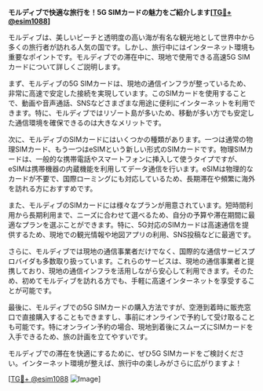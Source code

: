 **モルディブで快適な旅行を！5G SIMカードの魅力をご紹介します[[TG💪+ @esim1088](https://t.me/s/esim1088)]**

モルディブは、美しいビーチと透明度の高い海が有名な観光地として世界中から多くの旅行者が訪れる人気の国です。しかし、旅行中にはインターネット環境も重要なポイントです。モルディブでの滞在中に、現地で使用できる高速5G SIMカードについて詳しくご説明します。

まず、モルディブの5G SIMカードは、現地の通信インフラが整っているため、非常に高速で安定した接続を実現しています。このSIMカードを使用することで、動画や音声通話、SNSなどさまざまな用途に便利にインターネットを利用できます。特に、モルディブではリゾート島が多いため、移動が多い方でも安定した通信環境を確保できるのは大きなメリットです。

次に、モルディブのSIMカードにはいくつかの種類があります。一つは通常の物理SIMカード、もう一つはeSIMという新しい形式のSIMカードです。物理SIMカードは、一般的な携帯電話やスマートフォンに挿入して使うタイプですが、eSIMは携帯機器の内蔵機能を利用してデータ通信を行います。eSIMは物理的なカードが不要で、国際ローミングにも対応しているため、長期滞在や頻繁に海外を訪れる方におすすめです。

また、モルディブのSIMカードには様々なプランが用意されています。短時間利用から長期利用まで、ニーズに合わせて選べるため、自分の予算や滞在期間に最適なプランを選ぶことができます。特に、5G対応のSIMカードは高速通信を提供するため、現地での観光情報や地図アプリの利用、SNS投稿などに最適です。

さらに、モルディブでは現地の通信事業者だけでなく、国際的な通信サービスプロバイダも多数取り扱っています。これらのサービスは、現地の通信事業者と提携しており、現地の通信インフラを活用しながら安心して利用できます。そのため、初めてモルディブを訪れる方でも、手軽に高速インターネットを享受することが可能です。

最後に、モルディブでの5G SIMカードの購入方法ですが、空港到着時に販売窓口で直接購入することもできますし、事前にオンラインで予約して受け取ることも可能です。特にオンライン予約の場合、現地到着後にスムーズにSIMカードを入手できるため、旅の計画を立てやすいです。

モルディブでの滞在を快適にするために、ぜひ5G SIMカードをご検討ください。インターネット環境が整えば、旅行中の楽しみがさらに広がりますよ！

[[TG💪+ @esim1088](https://t.me/s/esim1088) ![Image](https://i.postimg.cc/Y0z9fWf4/image.png)]